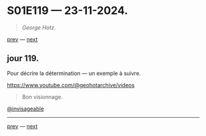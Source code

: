 # S01E119 — 23-11-2024.

> *George Hotz.*

[prev](S01E118-23-11-2024.md) — [next](S01E120-25-11-2024.md)     

## jour 119.

Pour décrire la détermination — un exemple à suivre.

https://www.youtube.com/@geohotarchive/videos

> Bon visionnage.

[@invisageable](https://twitter.com/invisageable)   

---

[prev](S01E118-23-11-2024.md) — [next](S01E120-25-11-2024.md)   
